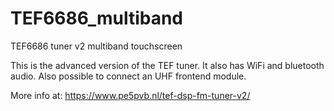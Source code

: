 # TEF6686_multiband
TEF6686 tuner v2 multiband touchscreen

This is the advanced version of the TEF tuner. It also has WiFi and bluetooth audio. Also possible to connect an UHF frontend module.

More info at: https://www.pe5pvb.nl/tef-dsp-fm-tuner-v2/
